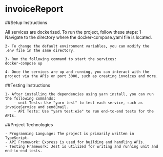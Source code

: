# invoiceReport

##Setup Instructions

All services are dockerized. To run the project, follow these steps:
1- Navigate to the directory where the docker-compose.yaml file is located.

    2- To change the default environment variables, you can modify the .env file in the same directory.

    3- Run the following command to start the services:
    docker-compose up

    4- Once the services are up and running, you can interact with the project via the APIs on port 3000, such as creating invoices and more.

##Testing Instructions

    1- After installing the dependencies using yarn install, you can run the following commands:
        - unit Tests: Use "yarn test" to test each service, such as invoiceService and sendEmail.
        - API Tests: Use "yarn test:e2e" to run end-to-end tests for the APIs.

##Project Technologies

    - Programming Language: The project is primarily written in TypeScript.
    - API Framework: Express is used for building and handling APIs.
    - Testing Framework: Jest is utilized for writing and running unit and end-to-end tests.
